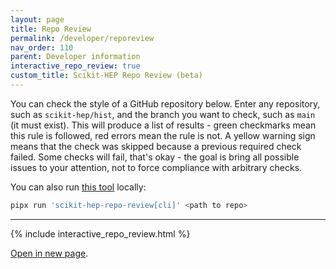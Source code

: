 ```yaml
---
layout: page
title: Repo Review
permalink: /developer/reporeview
nav_order: 110
parent: Developer information
interactive_repo_review: true
custom_title: Scikit-HEP Repo Review (beta)
---
```


You can check the style of a GitHub repository below. Enter any repository, such
as `scikit-hep/hist`, and the branch you want to check, such as `main` (it must
exist). This will produce a list of results - green checkmarks mean this rule is
followed, red errors mean the rule is not. A yellow warning sign means that the
check was skipped because a previous required check failed. Some checks will
fail, that's okay - the goal is bring all possible issues to your attention, not
to force compliance with arbitrary checks.

You can also run [this tool](https://github.com/henryiii/scikit-hep-repo-review)
locally:

```bash
pipx run 'scikit-hep-repo-review[cli]' <path to repo>
```

---

{% include interactive_repo_review.html %}

[Open in new page](https://henryiii.github.io/scikit-hep-repo-review/).
